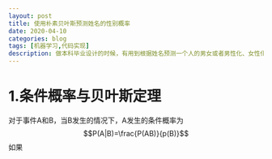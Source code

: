 ```yaml
---
layout: post
title: 使用朴素贝叶斯预测姓名的性别概率
date: 2020-04-10
categories: blog
tags: [机器学习,代码实现]
description: 做本科毕业设计的时候，有用到根据姓名预测一个人的男女或者男性化、女性化的程度。偶然看到一个人写的代码，将其记录下来。
---
```


# 1.条件概率与贝叶斯定理
对于事件A和B，当B发生的情况下，A发生的条件概率为$$P(A|B)=\frac{P(AB)}{p(B)}$$
如果












